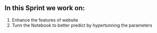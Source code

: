 ## In this Sprint we work on:
1. Enhance the features of website
2. Tunn the Notebook to better predict by hypertunning the parameters
